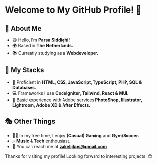 # Welcome to My GitHub Profile! 👋

## 👤 About Me
- 😄 Hello, I'm **Parsa Siddighi!**
- 🌍 Based in **The Netherlands.**
- 📚 Currently studying as a **Webdeveloper.**

## 🎁 My Stacks
- 🚀 Proficient in **HTML, CSS, JavaScript, TypeScript, PHP, SQL & Databases.**
- 💻 Frameworks I use **CodeIgniter, Tailwind, React & MUI.**
- 🎨 Basic experience with Adobe services **PhotoShop, Illustrator, Lightroom, Adobe XD & After Effects.**

## 🎭 Other Things
- 🏋️‍♂️ In my free time, I enjoy **(Casual) Gaming** and **Gym/Soccer.**
- 🎶 **Music & Tech** enthousiast.
- 📨 You can reach me at **zakelijkps@gmail.com**

Thanks for visiting my profile! Looking forward to interesting projects. 😊
